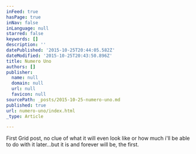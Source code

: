 ```yaml
---
inFeed: true
hasPage: true
inNav: false
inLanguage: null
starred: false
keywords: []
description: ''
datePublished: '2015-10-25T20:44:05.582Z'
dateModified: '2015-10-25T20:43:50.896Z'
title: Numero Uno
authors: []
publisher:
  name: null
  domain: null
  url: null
  favicon: null
sourcePath: _posts/2015-10-25-numero-uno.md
published: true
url: numero-uno/index.html
_type: Article

---
```

First Grid post, no clue of what it will even look like or how much i'll be able to do with it later...but it is and forever will be, the first.